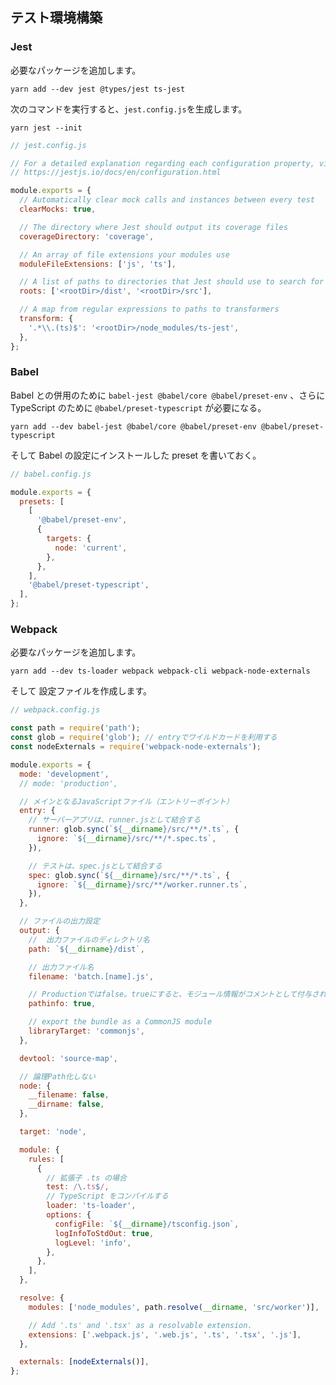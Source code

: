## テスト環境構築

### Jest

必要なパッケージを追加します。

`yarn add --dev jest @types/jest ts-jest`

次のコマンドを実行すると、`jest.config.js`を生成します。

`yarn jest --init`

```javascript {.line-numbers}
// jest.config.js

// For a detailed explanation regarding each configuration property, visit:
// https://jestjs.io/docs/en/configuration.html

module.exports = {
  // Automatically clear mock calls and instances between every test
  clearMocks: true,

  // The directory where Jest should output its coverage files
  coverageDirectory: 'coverage',

  // An array of file extensions your modules use
  moduleFileExtensions: ['js', 'ts'],

  // A list of paths to directories that Jest should use to search for files in
  roots: ['<rootDir>/dist', '<rootDir>/src'],

  // A map from regular expressions to paths to transformers
  transform: {
    '.*\\.(ts)$': '<rootDir>/node_modules/ts-jest',
  },
};
```

### Babel

Babel との併用のために `babel-jest @babel/core @babel/preset-env` 、さらに TypeScript のために `@babel/preset-typescript` が必要になる。

`yarn add --dev babel-jest @babel/core @babel/preset-env @babel/preset-typescript`

そして Babel の設定にインストールした preset を書いておく。

```javascript {.line-numbers}
// babel.config.js

module.exports = {
  presets: [
    [
      '@babel/preset-env',
      {
        targets: {
          node: 'current',
        },
      },
    ],
    '@babel/preset-typescript',
  ],
};
```

### Webpack

必要なパッケージを追加します。

`yarn add --dev ts-loader webpack webpack-cli webpack-node-externals`

そして 設定ファイルを作成します。

```javascript {.line-numbers}
// webpack.config.js

const path = require('path');
const glob = require('glob'); // entryでワイルドカードを利用する
const nodeExternals = require('webpack-node-externals');

module.exports = {
  mode: 'development',
  // mode: 'production',

  // メインとなるJavaScriptファイル（エントリーポイント）
  entry: {
    // サーバーアプリは、runner.jsとして結合する
    runner: glob.sync(`${__dirname}/src/**/*.ts`, {
      ignore: `${__dirname}/src/**/*.spec.ts`,
    }),

    // テストは、spec.jsとして結合する
    spec: glob.sync(`${__dirname}/src/**/*.ts`, {
      ignore: `${__dirname}/src/**/worker.runner.ts`,
    }),
  },

  // ファイルの出力設定
  output: {
    //  出力ファイルのディレクトリ名
    path: `${__dirname}/dist`,

    // 出力ファイル名
    filename: 'batch.[name].js',

    // Productionではfalse。trueにすると、モジュール情報がコメントとして付与される。
    pathinfo: true,

    // export the bundle as a CommonJS module
    libraryTarget: 'commonjs',
  },

  devtool: 'source-map',

  // 論理Path化しない
  node: {
    __filename: false,
    __dirname: false,
  },

  target: 'node',

  module: {
    rules: [
      {
        // 拡張子 .ts の場合
        test: /\.ts$/,
        // TypeScript をコンパイルする
        loader: 'ts-loader',
        options: {
          configFile: `${__dirname}/tsconfig.json`,
          logInfoToStdOut: true,
          logLevel: 'info',
        },
      },
    ],
  },

  resolve: {
    modules: ['node_modules', path.resolve(__dirname, 'src/worker')],

    // Add '.ts' and '.tsx' as a resolvable extension.
    extensions: ['.webpack.js', '.web.js', '.ts', '.tsx', '.js'],
  },

  externals: [nodeExternals()],
};
```
